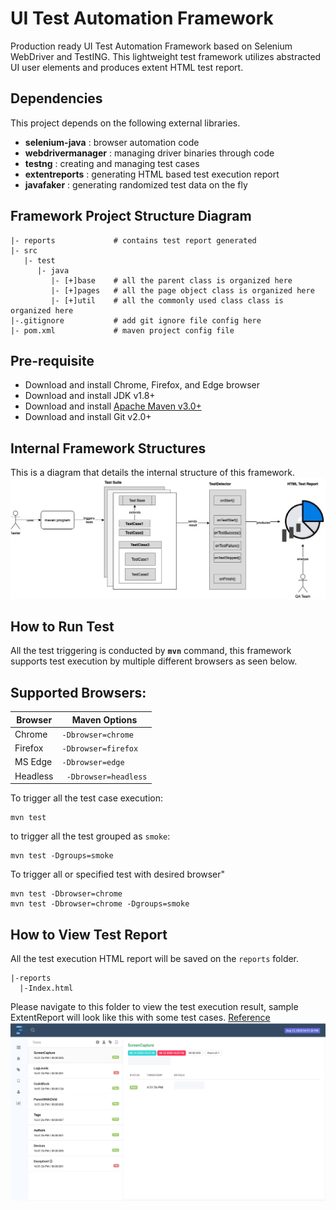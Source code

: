 # UI Test Automation Framework
Production ready UI Test Automation Framework based 
on Selenium WebDriver and TestING. 
This lightweight test framework utilizes abstracted UI user elements
and produces extent HTML test report.

## Dependencies 
This project depends on the following external libraries.

* **selenium-java** : browser automation code
* **webdrivermanager** : managing driver binaries through code
* **testng** : creating and managing test cases
* **extentreports** : generating HTML based test execution report
* **javafaker** : generating randomized test data on the fly

## Framework Project Structure Diagram
```text
|- reports             # contains test report generated 
|- src
   |- test 
      |- java
         |- [+]base    # all the parent class is organized here
         |- [+]pages   # all the page object class is organized here
         |- [+]util    # all the commonly used class class is organized here
|-.gitignore           # add git ignore file config here 
|- pom.xml             # maven project config file          
```

## Pre-requisite 
* Download and install Chrome, Firefox, and Edge browser
* Download and install JDK v1.8+
* Download and install [Apache Maven v3.0+](https://maven.apache.org/download.cgi)
* Download and install Git v2.0+

## Internal Framework Structures 
This is a diagram that details the internal structure of this framework.
![screenshot](/images/FrameworkStructure.jpg)

## How to Run Test
All the test triggering is conducted by **`mvn`** command, this framework supports test 
execution by multiple different browsers as seen below. 

## Supported Browsers: 
| Browser | Maven Options       |
|---------|---------------------|
|Chrome   | `-Dbrowser=chrome`  |
|Firefox  | `-Dbrowser=firefox` |
|MS Edge  | `-Dbrowser=edge`    |
|Headless |` -Dbrowser=headless`|

To trigger all the test case execution:
```shell
mvn test
```
to trigger all the test grouped as `smoke`:
```shell
mvn test -Dgroups=smoke
```
To trigger all or specified test with desired browser"
````shell
mvn test -Dbrowser=chrome
mvn test -Dbrowser=chrome -Dgroups=smoke
````

## How to View Test Report 
All the test execution HTML report will be saved on the `reports` folder.
```text
|-reports 
  |-Index.html
```
Please navigate to this folder to view the test execution result, sample ExtentReport will look like 
this with some test cases. [Reference](https://www.extentreports.com/docs/v5/wiki/spark/spark.html#)
![screenshot](/images/extentreport_screenshot.png)
